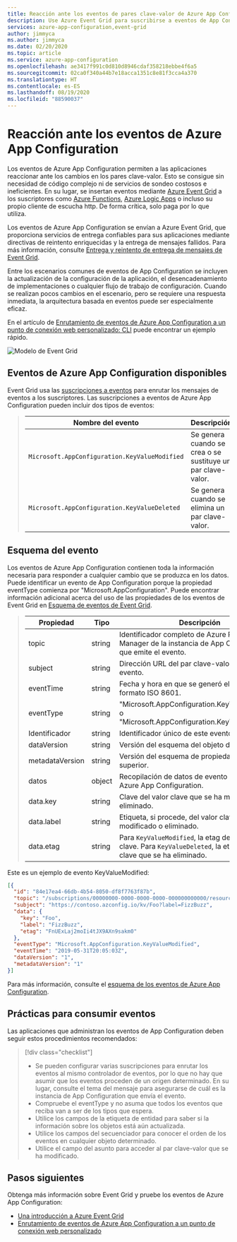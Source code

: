 ```yaml
---
title: Reacción ante los eventos de pares clave-valor de Azure App Configuration
description: Use Azure Event Grid para suscribirse a eventos de App Configuration, que permiten a las aplicaciones reaccionar a los cambios en los pares clave-valor sin necesidad de código complicado.
services: azure-app-configuration,event-grid
author: jimmyca
ms.author: jimmyca
ms.date: 02/20/2020
ms.topic: article
ms.service: azure-app-configuration
ms.openlocfilehash: ae3417f991c0d810d8946cdaf358218ebbe4f6a5
ms.sourcegitcommit: 02ca0f340a44b7e18acca1351c8e81f3cca4a370
ms.translationtype: HT
ms.contentlocale: es-ES
ms.lasthandoff: 08/19/2020
ms.locfileid: "88590037"
---
```

# <a name="reacting-to-azure-app-configuration-events"></a>Reacción ante los eventos de Azure App Configuration

Los eventos de Azure App Configuration permiten a las aplicaciones reaccionar ante los cambios en los pares clave-valor. Esto se consigue sin necesidad de código complejo ni de servicios de sondeo costosos e ineficientes. En su lugar, se insertan eventos mediante [Azure Event Grid](https://azure.microsoft.com/services/event-grid/) a los suscriptores como [Azure Functions](https://azure.microsoft.com/services/functions/), [Azure Logic Apps](https://azure.microsoft.com/services/logic-apps/) o incluso su propio cliente de escucha http. De forma crítica, solo paga por lo que utiliza.

Los eventos de Azure App Configuration se envían a Azure Event Grid, que proporciona servicios de entrega confiables para sus aplicaciones mediante directivas de reintento enriquecidas y la entrega de mensajes fallidos. Para más información, consulte [Entrega y reintento de entrega de mensajes de Event Grid](https://docs.microsoft.com/azure/event-grid/delivery-and-retry).

Entre los escenarios comunes de eventos de App Configuration se incluyen la actualización de la configuración de la aplicación, el desencadenamiento de implementaciones o cualquier flujo de trabajo de configuración. Cuando se realizan pocos cambios en el escenario, pero se requiere una respuesta inmediata, la arquitectura basada en eventos puede ser especialmente eficaz.

En el artículo de [Enrutamiento de eventos de Azure App Configuration a un punto de conexión web personalizado: CLI](./howto-app-configuration-event.md) puede encontrar un ejemplo rápido. 

![Modelo de Event Grid](./media/event-grid-functional-model.png)

## <a name="available-azure-app-configuration-events"></a>Eventos de Azure App Configuration disponibles
Event Grid usa las [suscripciones a eventos](../event-grid/concepts.md#event-subscriptions) para enrutar los mensajes de eventos a los suscriptores. Las suscripciones a eventos de Azure App Configuration pueden incluir dos tipos de eventos:  

> |Nombre del evento|Descripción|
> |----------|-----------|
> |`Microsoft.AppConfiguration.KeyValueModified`|Se genera cuando se crea o se sustituye un par clave-valor.|
> |`Microsoft.AppConfiguration.KeyValueDeleted`|Se genera cuando se elimina un par clave-valor.|

## <a name="event-schema"></a>Esquema del evento
Los eventos de Azure App Configuration contienen toda la información necesaria para responder a cualquier cambio que se produzca en los datos. Puede identificar un evento de App Configuration porque la propiedad eventType comienza por "Microsoft.AppConfiguration". Puede encontrar información adicional acerca del uso de las propiedades de los eventos de Event Grid en [Esquema de eventos de Event Grid](../event-grid/event-schema.md).  

> |Propiedad|Tipo|Descripción|
> |-------------------|------------------------|-----------------------------------------------------------------------|
> |topic|string|Identificador completo de Azure Resource Manager de la instancia de App Configuration que emite el evento.|
> |subject|string|Dirección URL del par clave-valor asunto del evento.|
> |eventTime|string|Fecha y hora en que se generó el evento, en formato ISO 8601.|
> |eventType|string|"Microsoft.AppConfiguration.KeyValueModified" o "Microsoft.AppConfiguration.KeyValueDeleted".|
> |Identificador|string|Identificador único de este evento.|
> |dataVersion|string|Versión del esquema del objeto de datos.|
> |metadataVersion|string|Versión del esquema de propiedades de nivel superior.|
> |datos|object|Recopilación de datos de evento específicos de Azure App Configuration.|
> |data.key|string|Clave del valor clave que se ha modificado o eliminado.|
> |data.label|string|Etiqueta, si procede, del valor clave que se ha modificado o eliminado.|
> |data.etag|string|Para `KeyValueModified`, la etag del nuevo valor clave. Para `KeyValueDeleted`, la etag del valor clave que se ha eliminado.|

Este es un ejemplo de evento KeyValueModified:
```json
[{
  "id": "84e17ea4-66db-4b54-8050-df8f7763f87b",
  "topic": "/subscriptions/00000000-0000-0000-0000-000000000000/resourceGroups/testrg/providers/microsoft.appconfiguration/configurationstores/contoso",
  "subject": "https://contoso.azconfig.io/kv/Foo?label=FizzBuzz",
  "data": {
    "key": "Foo",
    "label": "FizzBuzz",
    "etag": "FnUExLaj2moIi4tJX9AXn9sakm0"
  },
  "eventType": "Microsoft.AppConfiguration.KeyValueModified",
  "eventTime": "2019-05-31T20:05:03Z",
  "dataVersion": "1",
  "metadataVersion": "1"
}]

```

Para más información, consulte el [esquema de los eventos de Azure App Configuration](../event-grid/event-schema-app-configuration.md).

## <a name="practices-for-consuming-events"></a>Prácticas para consumir eventos
Las aplicaciones que administran los eventos de App Configuration deben seguir estos procedimientos recomendados:
> [!div class="checklist"]
> * Se pueden configurar varias suscripciones para enrutar los eventos al mismo controlador de eventos, por lo que no hay que asumir que los eventos proceden de un origen determinado. En su lugar, consulte el tema del mensaje para asegurarse de cuál es la instancia de App Configuration que envía el evento.
> * Compruebe el eventType y no asuma que todos los eventos que reciba van a ser de los tipos que espera.
> * Utilice los campos de la etiqueta de entidad para saber si la información sobre los objetos está aún actualizada.  
> * Utilice los campos del secuenciador para conocer el orden de los eventos en cualquier objeto determinado.
> * Utilice el campo del asunto para acceder al par clave-valor que se ha modificado.


## <a name="next-steps"></a>Pasos siguientes

Obtenga más información sobre Event Grid y pruebe los eventos de Azure App Configuration:

- [Una introducción a Azure Event Grid](../event-grid/overview.md)
- [Enrutamiento de eventos de Azure App Configuration a un punto de conexión web personalizado](./howto-app-configuration-event.md)